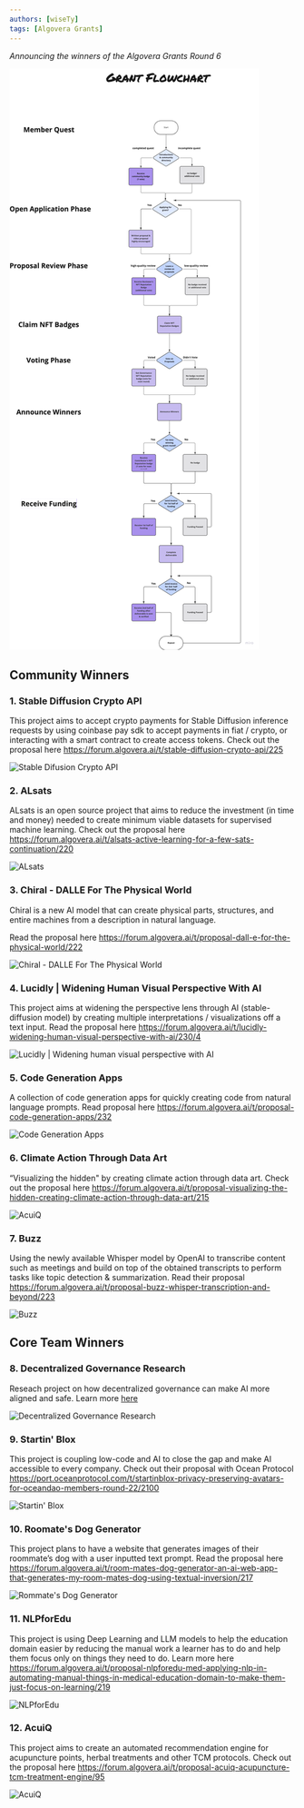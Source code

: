 ```yaml
---
authors: [wiseTy]
tags: [Algovera Grants]
---
```


_Announcing the winners of the Algovera Grants Round 6_

![grants-round-5](./grantProgram.png)

<!--truncate-->

## Community Winners

### 1. Stable Diffusion Crypto API

This project aims to accept crypto payments for Stable Diffusion inference requests by using coinbase pay sdk to accept payments in fiat / crypto, or interacting with a smart contract to create access tokens. Check out the proposal here https://forum.algovera.ai/t/stable-diffusion-crypto-api/225

![Stable Difusion Crypto API](./1.png)

### 2. ALsats

ALsats is an open source project that aims to reduce the investment (in time and money) needed to create minimum viable datasets for supervised machine learning. Check out the proposal here https://forum.algovera.ai/t/alsats-active-learning-for-a-few-sats-continuation/220

![ALsats](./2.png)

### 3. Chiral - DALLE For The Physical World

Chiral is a new AI model that can create physical parts, structures, and entire machines from a description in natural language.

Read the proposal here https://forum.algovera.ai/t/proposal-dall-e-for-the-physical-world/222


![Chiral - DALLE For The Physical World](./3.png)

### 4. Lucidly | Widening Human Visual Perspective With AI 

This project aims at widening the perspective lens through AI (stable-diffusion model) by creating multiple interpretations / visualizations off a text input. 
Read the proposal here https://forum.algovera.ai/t/lucidly-widening-human-visual-perspective-with-ai/230/4

![Lucidly | Widening human visual perspective with AI](./4.png)


### 5. Code Generation Apps

A collection of code generation apps for quickly creating code from natural language prompts.
Read proposal here https://forum.algovera.ai/t/proposal-code-generation-apps/232

![Code Generation Apps](./5.png)

### 6. Climate Action Through Data Art

“Visualizing the hidden" by creating climate action through data art. Check out the proposal here https://forum.algovera.ai/t/proposal-visualizing-the-hidden-creating-climate-action-through-data-art/215

![AcuiQ](./6.png)

### 7. Buzz

Using the newly available Whisper model by OpenAI to transcribe content such as meetings and build on top of the obtained transcripts to perform tasks like topic detection & summarization.
Read their proposal https://forum.algovera.ai/t/proposal-buzz-whisper-transcription-and-beyond/223

![Buzz](./7.png)

## Core Team Winners 

### 8. Decentralized Governance Research

Reseach project on how decentralized governance can make AI more aligned and safe. 
Learn more [here](https://s3.us-west-2.amazonaws.com/secure.notion-static.com/95858f36-495a-44e5-8162-931cb4a77a93/NeurIPS_2022-SUBMISSION.pdf?X-Amz-Algorithm=AWS4-HMAC-SHA256&X-Amz-Content-Sha256=UNSIGNED-PAYLOAD&X-Amz-Credential=AKIAT73L2G45EIPT3X45%2F20221022%2Fus-west-2%2Fs3%2Faws4_request&X-Amz-Date=20221022T214256Z&X-Amz-Expires=86400&X-Amz-Signature=c6d1c5fe7fe8a8c0292eacbc0294a9b374ac8a44ceee46aee232bd4d58955270&X-Amz-SignedHeaders=host&response-content-disposition=filename%20%3D%22NeurIPS_2022-SUBMISSION.pdf%22&x-id=GetObject)

![Decentralized Governance Research](./8.png)

### 9. Startin' Blox
This project is coupling low-code and AI to close the gap and make AI accessible to every company. Check out their proposal with Ocean Protocol https://port.oceanprotocol.com/t/startinblox-privacy-preserving-avatars-for-oceandao-members-round-22/2100

![Startin' Blox](./9.png)

### 10. Roomate's Dog Generator
This project plans to have a website that generates images of their roommate’s dog with a user inputted text prompt. Read the proposal here https://forum.algovera.ai/t/room-mates-dog-generator-an-ai-web-app-that-generates-my-room-mates-dog-using-textual-inversion/217

![Rommate's Dog Generator](./10.png)

### 11. NLPforEdu

This project is using Deep Learning and LLM models to help the education domain easier by reducing the manual work a learner has to do and help them focus only on things they need to do. Learn more here https://forum.algovera.ai/t/proposal-nlpforedu-med-applying-nlp-in-automating-manual-things-in-medical-education-domain-to-make-them-just-focus-on-learning/219

![NLPforEdu](./11.png)

### 12. AcuiQ

This project aims to create an automated recommendation engine for acupuncture points, herbal treatments and other TCM protocols. Check out the proposal here https://forum.algovera.ai/t/proposal-acuiq-acupuncture-tcm-treatment-engine/95

![AcuiQ](./12.png)



